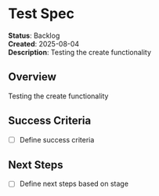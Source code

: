 # Test Spec

**Status**: Backlog  
**Created**: 2025-08-04  
**Description**: Testing the create functionality

## Overview
Testing the create functionality

## Success Criteria
- [ ] Define success criteria

## Next Steps
- [ ] Define next steps based on stage
